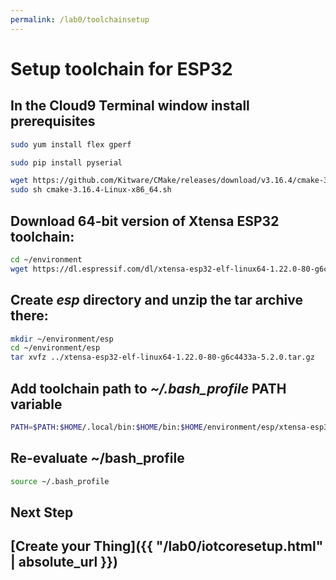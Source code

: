 ```yaml
---
permalink: /lab0/toolchainsetup
---
```


# Setup toolchain for ESP32

## In the Cloud9 Terminal window install prerequisites

```bash
sudo yum install flex gperf
```
```bash
sudo pip install pyserial
```
```bash
wget https://github.com/Kitware/CMake/releases/download/v3.16.4/cmake-3.16.4-Linux-x86_64.sh
sudo sh cmake-3.16.4-Linux-x86_64.sh
```

## Download 64-bit version of Xtensa ESP32 toolchain:

```bash
cd ~/environment
wget https://dl.espressif.com/dl/xtensa-esp32-elf-linux64-1.22.0-80-g6c4433a-5.2.0.tar.gz
```

## Create *esp* directory and unzip the tar archive there:

```bash
mkdir ~/environment/esp
cd ~/environment/esp
tar xvfz ../xtensa-esp32-elf-linux64-1.22.0-80-g6c4433a-5.2.0.tar.gz
```

## Add toolchain path to *~/.bash_profile* PATH variable

```bash
PATH=$PATH:$HOME/.local/bin:$HOME/bin:$HOME/environment/esp/xtensa-esp32-elf/bin:$HOME/environment/cmake-3.16.4-Linux-x86_64/bin
```

## Re-evaluate ~/bash_profile

```bash
source ~/.bash_profile
```

## Next Step

## [Create your Thing]({{ "/lab0/iotcoresetup.html" | absolute_url }})
